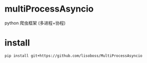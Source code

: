 # multiProcessAsyncio
python 爬虫框架 (多进程+协程)

# install 
```shell
pip install git+https://github.com/lisoboss/MultiProcessAsyncio
```
